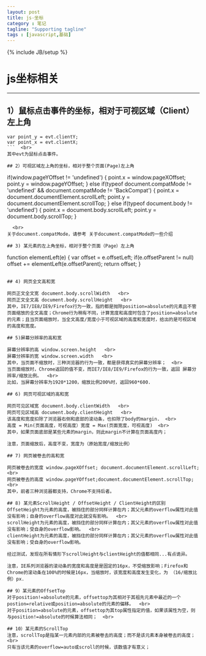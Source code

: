 ```yaml
---
layout: post
title: js-坐标
category : 笔记
tagline: "Supporting tagline"
tags : [javascript,基础]
---
```

{% include JB/setup %}
# js坐标相关
---
## 1）鼠标点击事件的坐标，相对于可视区域（Client）左上角
```
var point_y = evt.clientY;
var point_x = evt.clientX;
```  <br>
其中evt为鼠标点击事件。

## 2）可视区域左上角的坐标，相对于整个页面(Page)左上角
```
if(window.pageYOffset != 'undefined') {
point.x = window.pageXOffset;
point.y = window.pageYOffset;
}
else if(typeof document.compatMode != 'undefined' && document.compatMode != 'BackCompat') {
point.x = document.documentElement.scrollLeft;
point.y = document.documentElement.scrollTop;
}
else if(typeof document.body != 'undefined') {
point.x = document.body.scrollLeft;
point.y = document.body.scrollTop;
}
```
  <br>
关于document.compatMode，请参考 关于document.compatMode的一些介绍 

## 3) 某元素的左上角坐标，相对于整个页面（Page）左上角
```
function elementLeft(e)
{
var offset = e.offsetLeft;
if(e.offsetParent != null) offset += elementLeft(e.offsetParent);
return offset;
}
```

## 4) 网页全文高和宽

网页正文全文宽 document.body.scrollWidth   <br>
网页正文全文高 document.body.scrollHeight   <br>
其中，IE7/IE8/IE9/Firefox行为一致，指的都是抛除position=absolute的元素且不管页面缩放的全文高度；Chrome行为稍有不同，计算宽度和高度时包含了position=absolute的元素；且当页面缩放时，当全文高度/宽度小于可视区域的高度和宽度时，给出的是可视区域的高度和宽度。

## 5)屏幕分辨率的高和宽

屏幕分辨率的高 window.screen.height   <br>
屏幕分辨率的宽 window.screen.width   <br>
其中，当页面不缩放时，三种浏览器的行为一致，都是获得真实的屏幕分辨率；  <br>
当页面缩放时，Chrome返回的值不变，而IE7/IE8/IE9/Firefox的行为一致，返回 屏幕分辨率/缩放比例。  <br>
比如，当屏幕分辨率为1920*1200，缩放比例200%时，返回960*600.

## 6) 网页可视区域的高和宽

网页可见区域宽 document.body.clientWidth   <br>
网页可见区域高 document.body.clientHeight   <br>
该高度和宽度扣除了浏览器右侧和底部的滚动条，也扣除了body的margin.  <br>
高度 = Min(页面高度，可视高度）宽度 = Max(页面宽度，可视高度)  <br>
其中，如果页面底部是某些元素的margin，则此margin不计算在页面高度内；

注意，页面缩放后，高度不变，宽度为（原始宽度/缩放比例）

## 7) 网页被卷去的高和宽

网页被卷去的宽度 window.pageXOffset; document.documentElement.scrollLeft;  <br>
网页被卷去的高度 window.pageYOffset;document.documentElement.scrollTop;  <br>
其中，前者三种浏览器都支持，Chrome不支持后者。

## 8) 某元素ScrollHeight / OffsetHeight / ClientHeight的区别
OffsetHeight为元素的高度，被挡住的部分同样计算在内；其父元素的overflow属性对此值没有影响；自身的overflow高度对此就没有影响。  <br>
scrollHeight为元素的高度，被挡住的部分同样计算在内；其父元素的overflow属性对此值没有影响；受自身的overflow影响。  <br>
clientHeight为元素的高度，被挡住的部分同样计算在内；其父元素的overflow属性对此值没有影响；受自身的overflow影响。

经过测试，发现在所有情形下scrollHeight与clientHeight的值都相同...有点诡异。

注意，IE系列浏览器的滚动条的宽度和高度是是固定的16px，不受缩放影响；Firefox和Chrome的滚动条在100%的时候是16px，当缩放时，该宽度和高度发生变化，为 （16/缩放比例）px.

## 9）某元素的OffsetTop 
对于position!=absolute的元素，offsettop为其相对于其祖先元素中最近的一个postion=relative或position=absolute的元素的偏移。  <br>
对于position=absolute的元素，offsettop为其top属性指定的值，如果该属性为空，则与position!=absolute的时候算法相同；  <br>

## 10）某元素的ScrollTop
注意，scrollTop是指某一元素内部的元素被卷去的高度；而不是该元素本身被卷去的高度；  <br>
只有当该元素的overflow=auto或scroll的时候，该数值才有意义；
